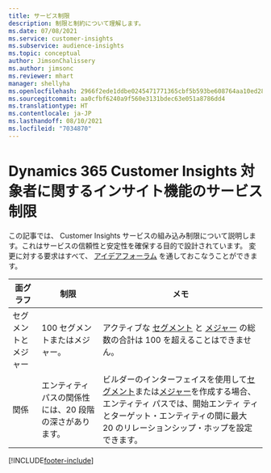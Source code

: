 ```yaml
---
title: サービス制限
description: 制限と制約について理解します。
ms.date: 07/08/2021
ms.service: customer-insights
ms.subservice: audience-insights
ms.topic: conceptual
author: JimsonChalissery
ms.author: jimsonc
ms.reviewer: mhart
manager: shellyha
ms.openlocfilehash: 2966f2ede1ddbe0245471771365cbf5b593be608764aa10ed28d962c52bb8067
ms.sourcegitcommit: aa0cfbf6240a9f560e3131bdec63e051a8786dd4
ms.translationtype: HT
ms.contentlocale: ja-JP
ms.lasthandoff: 08/10/2021
ms.locfileid: "7034870"
---
```

# <a name="service-limits-in-dynamics-365-customer-insights-audience-insights-capability"></a>Dynamics 365 Customer Insights 対象者に関するインサイト機能のサービス制限

この記事では、 Customer Insights サービスの組み込み制限について説明します。これはサービスの信頼性と安定性を確保する目的で設計されています。 変更に対する要求はすべて、 [アイデアフォーラム](https://go.microsoft.com/fwlink/?linkid=2074172) を通しておこなうことができます。 
 
| 面グラフ  | 制限  | メモ  |
|-------------|---------------------------------------------------------------------|---------------------------------------------------------------------|
| セグメントとメジャー | 100 セグメントまたはメジャー。 | アクティブな [セグメント](segments.md) と [メジャー](measures.md) の総数の合計は 100 を超えることはできません。  |
| 関係 | エンティティ パスの関係性には、20 段階の深さがあります。 | ビルダーのインターフェイスを使用して[セグメント](segments.md)または[メジャー](measures.md)を作成する場合、エンティティ パスでは、開始エンティ ティとターゲット・エンティティの間に最大 20 のリレーションシップ・ホップを設定できます。  |


[!INCLUDE[footer-include](../includes/footer-banner.md)]